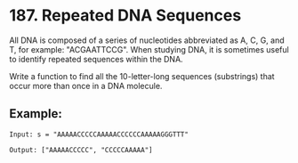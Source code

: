 # 187. Repeated DNA Sequences

All DNA is composed of a series of nucleotides abbreviated as A, C, G, and T, for example: "ACGAATTCCG". When studying DNA, it is sometimes useful to identify repeated sequences within the DNA.

Write a function to find all the 10-letter-long sequences (substrings) that occur more than once in a DNA molecule.

## Example:

```
Input: s = "AAAAACCCCCAAAAACCCCCCAAAAAGGGTTT"

Output: ["AAAAACCCCC", "CCCCCAAAAA"]
```